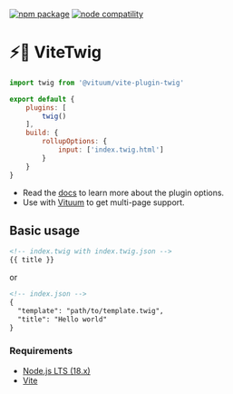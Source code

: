 <a href="https://npmjs.com/package/@vituum/vite-plugin-twig"><img src="https://img.shields.io/npm/v/@vituum/vite-plugin-twig.svg" alt="npm package"></a>
<a href="https://nodejs.org/en/about/releases/"><img src="https://img.shields.io/node/v/@vituum/vite-plugin-twig.svg" alt="node compatility"></a>

# ⚡️🌱 ViteTwig

```js
import twig from '@vituum/vite-plugin-twig'

export default {
    plugins: [
        twig()
    ],
    build: {
        rollupOptions: {
            input: ['index.twig.html']
        }
    }
}
```

* Read the [docs](https://vituum.dev/plugins/twig.html) to learn more about the plugin options.
* Use with [Vituum](https://vituum.dev) to get multi-page support.

## Basic usage

```html
<!-- index.twig with index.twig.json -->
{{ title }}
```
or
```html
<!-- index.json -->
{
  "template": "path/to/template.twig",
  "title": "Hello world"
}
```

### Requirements

- [Node.js LTS (18.x)](https://nodejs.org/en/download/)
- [Vite](https://vitejs.dev/)
